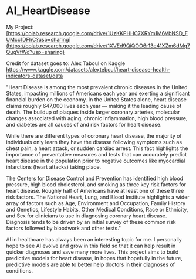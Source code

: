 # AI_HeartDisease

My Project: [https://colab.research.google.com/drive/1UzKKPHHC7XRYm1M6VbNSD_FUMcc1DFhC?usp=sharing](https://colab.research.google.com/drive/1XVEd9QiQOO6r13e41XZm6dMq7QugVfWd?usp=sharing)

Credit for dataset goes to: Alex Taboul on Kaggle
https://www.kaggle.com/datasets/alexteboul/heart-disease-health-indicators-dataset/data

"Heart Disease is among the most prevalent chronic diseases in the United States, impacting millions of Americans each year and exerting a significant financial burden on the economy. In the United States alone, heart disease claims roughly 647,000 lives each year — making it the leading cause of death. The buildup of plaques inside larger coronary arteries, molecular changes associated with aging, chronic inflammation, high blood pressure, and diabetes are all causes of and risk factors for heart disease.

While there are different types of coronary heart disease, the majority of individuals only learn they have the disease following symptoms such as chest pain, a heart attack, or sudden cardiac arrest. This fact highlights the importance of preventative measures and tests that can accurately predict heart disease in the population prior to negative outcomes like myocardial infarctions (heart attacks) taking place.

The Centers for Disease Control and Prevention has identified high blood pressure, high blood cholesterol, and smoking as three key risk factors for heart disease. Roughly half of Americans have at least one of these three risk factors. The National Heart, Lung, and Blood Institute highlights a wider array of factors such as Age, Environment and Occupation, Family History and Genetics, Lifestyle Habits, Other Medical Conditions, Race or Ethnicity, and Sex for clinicians to use in diagnosing coronary heart disease. Diagnosis tends to be driven by an initial survey of these common risk factors followed by bloodwork and other tests."

AI in healthcare  has always been an interesting topic for me. I personally hope to see AI evolve and grow in this field so that it can help result in quicker diagnoses and save many more lives. 
This project aims to build predictive models for heart disease, in hopes that hopefully in the future, predictive models are able to better help doctors in their diagnoses of conditions.
